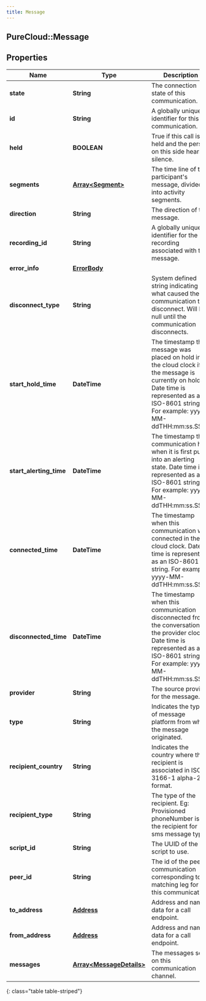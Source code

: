 ```yaml
---
title: Message
---
```

## PureCloud::Message

## Properties

|Name | Type | Description | Notes|
|------------ | ------------- | ------------- | -------------|
| **state** | **String** | The connection state of this communication. | [optional] |
| **id** | **String** | A globally unique identifier for this communication. | [optional] |
| **held** | **BOOLEAN** | True if this call is held and the person on this side hears silence. | [optional] |
| **segments** | [**Array&lt;Segment&gt;**](Segment.html) | The time line of the participant&#39;s message, divided into activity segments. | [optional] |
| **direction** | **String** | The direction of the message. | [optional] |
| **recording_id** | **String** | A globally unique identifier for the recording associated with this message. | [optional] |
| **error_info** | [**ErrorBody**](ErrorBody.html) |  | [optional] |
| **disconnect_type** | **String** | System defined string indicating what caused the communication to disconnect. Will be null until the communication disconnects. | [optional] |
| **start_hold_time** | **DateTime** | The timestamp the message was placed on hold in the cloud clock if the message is currently on hold. Date time is represented as an ISO-8601 string. For example: yyyy-MM-ddTHH:mm:ss.SSSZ | [optional] |
| **start_alerting_time** | **DateTime** | The timestamp the communication has when it is first put into an alerting state. Date time is represented as an ISO-8601 string. For example: yyyy-MM-ddTHH:mm:ss.SSSZ | [optional] |
| **connected_time** | **DateTime** | The timestamp when this communication was connected in the cloud clock. Date time is represented as an ISO-8601 string. For example: yyyy-MM-ddTHH:mm:ss.SSSZ | [optional] |
| **disconnected_time** | **DateTime** | The timestamp when this communication disconnected from the conversation in the provider clock. Date time is represented as an ISO-8601 string. For example: yyyy-MM-ddTHH:mm:ss.SSSZ | [optional] |
| **provider** | **String** | The source provider for the message. | [optional] |
| **type** | **String** | Indicates the type of message platform from which the message originated. | [optional] |
| **recipient_country** | **String** | Indicates the country where the recipient is associated in ISO 3166-1 alpha-2 format. | [optional] |
| **recipient_type** | **String** | The type of the recipient. Eg: Provisioned phoneNumber is the recipient for sms message type. | [optional] |
| **script_id** | **String** | The UUID of the script to use. | [optional] |
| **peer_id** | **String** | The id of the peer communication corresponding to a matching leg for this communication. | [optional] |
| **to_address** | [**Address**](Address.html) | Address and name data for a call endpoint. | [optional] |
| **from_address** | [**Address**](Address.html) | Address and name data for a call endpoint. | [optional] |
| **messages** | [**Array&lt;MessageDetails&gt;**](MessageDetails.html) | The messages sent on this communication channel. | [optional] |
{: class="table table-striped"}


